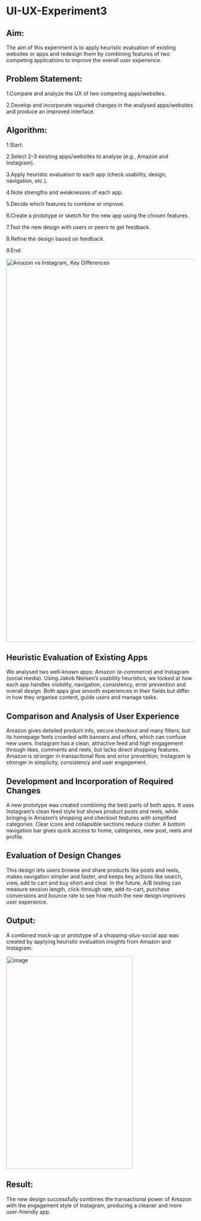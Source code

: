 # UI-UX-Experiment3

## Aim:

The aim of this experiment is to apply heuristic evaluation of existing websites or apps and redesign them by combining features of two competing applications to improve the overall user experience.

## Problem Statement:

1.Compare and analyze the UX of two competing apps/websites.

2.Develop and incorporate required changes in the analysed apps/websites and produce an improved interface.

## Algorithm:

1.Start.

2.Select 2–3 existing apps/websites to analyse (e.g., Amazon and Instagram).

3.Apply heuristic evaluation to each app (check usability, design, navigation, etc.).

4.Note strengths and weaknesses of each app.

5.Decide which features to combine or improve.

6.Create a prototype or sketch for the new app using the chosen features.

7.Test the new design with users or peers to get feedback.

8.Refine the design based on feedback.

9.End.

<img width="1536" height="1024" alt="Amazon vs Instagram_ Key Differences" src="https://github.com/user-attachments/assets/740de913-2003-44a7-b006-3d97c3993b9a" />


## Heuristic Evaluation of Existing Apps

We analysed two well-known apps: Amazon (e-commerce) and Instagram (social media). Using Jakob Nielsen’s usability heuristics, we looked at how each app handles visibility, navigation, consistency, error prevention and overall design. Both apps give smooth experiences in their fields but differ in how they organise content, guide users and manage tasks.

## Comparison and Analysis of User Experience

Amazon gives detailed product info, secure checkout and many filters, but its homepage feels crowded with banners and offers, which can confuse new users. Instagram has a clean, attractive feed and high engagement through likes, comments and reels, but lacks direct shopping features. Amazon is stronger in transactional flow and error prevention; Instagram is stronger in simplicity, consistency and user engagement.

## Development and Incorporation of Required Changes

A new prototype was created combining the best parts of both apps. It uses Instagram’s clean feed style but shows product posts and reels, while bringing in Amazon’s shopping and checkout features with simplified categories. Clear icons and collapsible sections reduce clutter. A bottom navigation bar gives quick access to home, categories, new post, reels and profile.

## Evaluation of Design Changes

This design lets users browse and share products like posts and reels, makes navigation simpler and faster, and keeps key actions like search, view, add to cart and buy short and clear. In the future, A/B testing can measure session length, click-through rate, add-to-cart, purchase conversions and bounce rate to see how much the new design improves user experience.
## Output:

A combined mock-up or prototype of a shopping-plus-social app was created by applying heuristic evaluation insights from Amazon and Instagram.

<img width="338" height="568" alt="image" src="https://github.com/user-attachments/assets/a26b6c39-474c-41a4-86e9-de29d20de253" />


## Result:

The new design successfully combines the transactional power of Amazon with the engagement style of Instagram, producing a cleaner and more user-friendly app.
